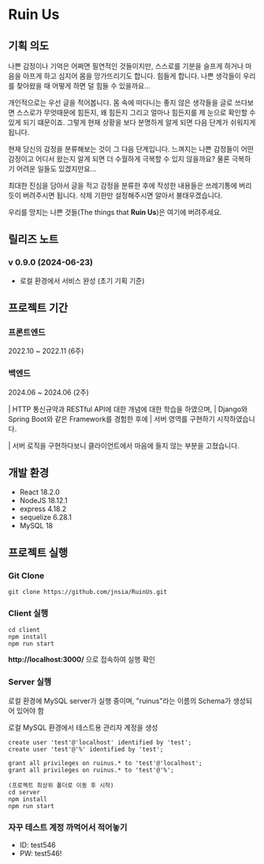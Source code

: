# Ruin Us

## 기획 의도

나쁜 감정이나 기억은 어쩌면 필연적인 것들이지만, 스스로를 기분을 슬프게 하거나 마음을 아프게 하고 심지어 몸을 망가뜨리기도 합니다.  힘들게 합니다. 나쁜 생각들이 우리를 찾아왔을 때 어떻게 하면 덜 힘들 수 있을까요...

개인적으로는 우선 글을 적어봅니다. 몸 속에 떠다니는 좋지 않은 생각들을 글로 쓰다보면 스스로가 무엇때문에 힘든지, 왜 힘든지 그리고 얼마나 힘든지를 제 눈으로 확인할 수 있게 되기 떄문이죠. 그렇게 현재 상황을 보다 분명하게 알게 되면 다음 단계가 쉬워지게 됩니다.

현재 당신의 감정을 분류해보는 것이 그 다음 단계입니다. 느껴지는 나쁜 감정들이 어떤 감정이고 어디서 왔는지 알게 되면 더 수월하게 극복할 수 있지 않을까요? 물론 극복하기 어려운 일들도 있겠지만요...

최대한 진심을 담아서 글을 적고 감정을 분류한 후에 작성한 내용들은 쓰레기통에 버리듯이 버려주시면 됩니다. 삭제 기한만 설정해주시면 알아서 불태우겠습니다.

우리를 망치는 나쁜 것들(The things that **Ruin Us**)은 여기에 버려주세요.

## 릴리즈 노트

### v 0.9.0 (2024-06-23)
- 로컬 환경에서 서비스 완성 (초기 기획 기준)

## 프로젝트 기간

### 프론트엔드
2022.10 ~ 2022.11 (6주)

### 백엔드
2024.06 ~ 2024.06 (2주)

| HTTP 통신규약과 RESTful API에 대한 개념에 대한 학습을 하였으며,
| Django와 Spring Boot와 같은 Framework를 경험한 후에
| 서버 영역를 구현하기 시작하였습니다.

| 서버 로직을 구현하다보니 클라이언트에서 마음에 들지 않는 부분을 고쳤습니다.

## 개발 환경

- React 18.2.0
- NodeJS 18.12.1
- express 4.18.2
- sequelize 6.28.1
- MySQL 18

## 프로젝트 실행

### Git Clone
```
git clone https://github.com/jnsia/RuinUs.git
```

### Client 실행
```
cd client
npm install
npm run start
```
**http://localhost:3000/** 으로 접속하여 실행 확인

### Server 실행
로컬 환경에 MySQL server가 실행 중이며, "ruinus"라는 이름의 Schema가 생성되어 있어야 함

로컬 MySQL 환경에서 테스트용 관리자 계정을 생성

```
create user 'test'@'localhost' identified by 'test';
create user 'test'@'%' identified by 'test';

grant all privileges on ruinus.* to 'test'@'localhost';
grant all privileges on ruinus.* to 'test'@'%';
```

```
(프로젝트 최상위 폴더로 이동 후 시작)
cd server
npm install
npm run start
```

### 자꾸 테스트 계정 까먹어서 적어놓기

- ID: test546
- PW: test546!
